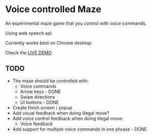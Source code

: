 # Voice controlled Maze

An experimental maze game that you control with voice commands.

Using web speech api.

Currently works best on Chrome desktop.

Check the [LIVE DEMO](https://dimshik100.github.io/voice-controlled-maze/)


## TODO

- The maze should be controlled with:
  - Voice commands
  - Arrow keys - DONE
  - Swipe directions
  - UI buttons - DONE
- Create finish screen / popup
- Add visual feedback when doing illegal move?
- Add voice control feedback when doing illegal move.
  - Voice feedback
- Add support for multiple voice commands in one phrase - DONE
